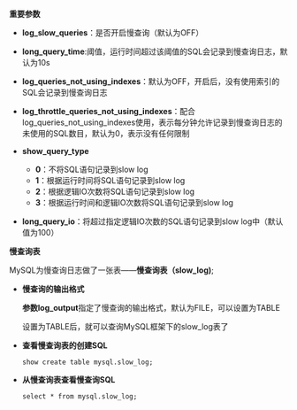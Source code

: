 **重要参数**

* **log_slow_queries**：是否开启慢查询（默认为OFF）

* **long_query_time**:阈值，运行时间超过该阈值的SQL会记录到慢查询日志，默认为10s

* **log_queries_not_using_indexes**：默认为OFF，开启后，没有使用索引的SQL会记录到慢查询日志

* **log_throttle_queries_not_using_indexes**：配合log_queries_not_using_indexes使用，表示每分钟允许记录到慢查询日志的未使用的SQL数目，默认为0，表示没有任何限制

* **show_query_type**
  
  * **0**：不将SQL语句记录到slow log
  * **1**：根据运行时间将SQL语句记录到slow log
  * **2**：根据逻辑IO次数将SQL语句记录到slow log
  * **3**：根据运行时间和逻辑IO次数将SQL语句记录到slow log

* **long_query_io**：将超过指定逻辑IO次数的SQL语句记录到slow log中（默认值为100）

**慢查询表**

MySQL为慢查询日志做了一张表——**慢查询表（slow_log)**;

* **慢查询的输出格式**
  
  **参数log_output**指定了慢查询的输出格式，默认为FILE，可以设置为TABLE
  
  设置为TABLE后，就可以查询MySQL框架下的slow_log表了

* **查看慢查询表的创建SQL**
  
  ```
  show create table mysql.slow_log;
  ```

* **从慢查询表查看慢查询SQL**
  
  ```
  select * from mysql.slow_log;
  ```
